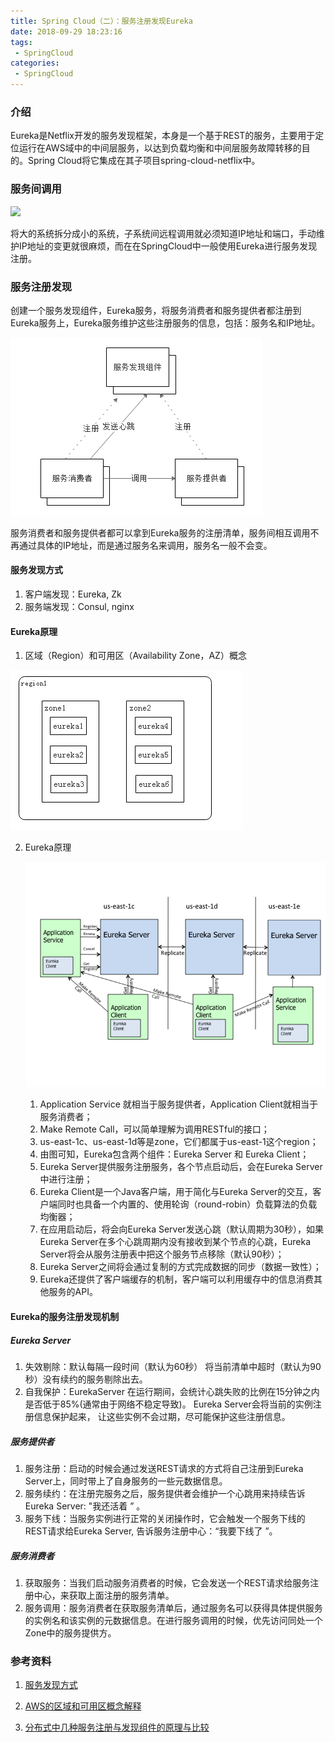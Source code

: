 ```yaml
---
title: Spring Cloud（二）：服务注册发现Eureka
date: 2018-09-29 18:23:16
tags:
 - SpringCloud
categories: 
 - SpringCloud
---
```


### 介绍

Eureka是Netflix开发的服务发现框架，本身是一个基于REST的服务，主要用于定位运行在AWS域中的中间层服务，以达到负载均衡和中间层服务故障转移的目的。Spring Cloud将它集成在其子项目spring-cloud-netflix中。

<!-- more -->

### 服务间调用

![](C:/duanguangguang.github.io/source/_posts/SpringCloud/eureka/Eureka01.png)

将大的系统拆分成小的系统，子系统间远程调用就必须知道IP地址和端口，手动维护IP地址的变更就很麻烦，而在在SpringCloud中一般使用Eureka进行服务发现注册。

### 服务注册发现

创建一个服务发现组件，Eureka服务，将服务消费者和服务提供者都注册到Eureka服务上，Eureka服务维护这些注册服务的信息，包括：服务名和IP地址。

![](eureka\Eureka02.png)

服务消费者和服务提供者都可以拿到Eureka服务的注册清单，服务间相互调用不再通过具体的IP地址，而是通过服务名来调用，服务名一般不会变。

#### 服务发现方式

1. 客户端发现：Eureka, Zk
2. 服务端发现：Consul, nginx

#### Eureka原理

1. 区域（Region）和可用区（Availability Zone，AZ）概念

![](eureka\Eureka03.png)

2. Eureka原理

   ![](eureka\Eureka04.png)

   1.  Application Service 就相当于服务提供者，Application Client就相当于服务消费者；
   2.  Make Remote Call，可以简单理解为调用RESTful的接口；
   3.  us-east-1c、us-east-1d等是zone，它们都属于us-east-1这个region；
   4.  由图可知，Eureka包含两个组件：Eureka Server 和 Eureka Client；
   5.  Eureka Server提供服务注册服务，各个节点启动后，会在Eureka Server中进行注册；
   6.  Eureka Client是一个Java客户端，用于简化与Eureka Server的交互，客户端同时也具备一个内置的、使用轮询（round-robin）负载算法的负载均衡器；
   7. 在应用启动后，将会向Eureka Server发送心跳（默认周期为30秒），如果Eureka Server在多个心跳周期内没有接收到某个节点的心跳，Eureka Server将会从服务注册表中把这个服务节点移除（默认90秒）；
   8.  Eureka Server之间将会通过复制的方式完成数据的同步（数据一致性）；
   9.  Eureka还提供了客户端缓存的机制，客户端可以利用缓存中的信息消费其他服务的API。

#### Eureka的服务注册发现机制

##### Eureka Server

1. 失效剔除：默认每隔一段时间（默认为60秒） 将当前清单中超时（默认为90秒）没有续约的服务剔除出去。
2. 自我保护：EurekaServer 在运行期间，会统计心跳失败的比例在15分钟之内是否低于85%(通常由于网络不稳定导致)。 Eureka Server会将当前的实例注册信息保护起来， 让这些实例不会过期，尽可能保护这些注册信息。

##### 服务提供者

1. 服务注册：启动的时候会通过发送REST请求的方式将自己注册到Eureka Server上，同时带上了自身服务的一些元数据信息。
2. 服务续约：在注册完服务之后，服务提供者会维护一个心跳用来持续告诉Eureka Server:  "我还活着 ” 。
3. 服务下线：当服务实例进行正常的关闭操作时，它会触发一个服务下线的REST请求给Eureka Server, 告诉服务注册中心：“我要下线了 ”。

##### 服务消费者

1. 获取服务：当我们启动服务消费者的时候，它会发送一个REST请求给服务注册中心，来获取上面注册的服务清单。
2. 服务调用：服务消费者在获取服务清单后，通过服务名可以获得具体提供服务的实例名和该实例的元数据信息。在进行服务调用的时候，优先访问同处一个Zone中的服务提供方。

### 参考资料

1. [服务发现方式](http://blog.daocloud.io/microservices-4/)

2. [AWS的区域和可用区概念解释](https://blog.csdn.net/awschina/article/details/17639191)

3. [分布式中几种服务注册与发现组件的原理与比较](https://mp.weixin.qq.com/s/Qu3o2ffayBdw3k2gHzuWyQ)